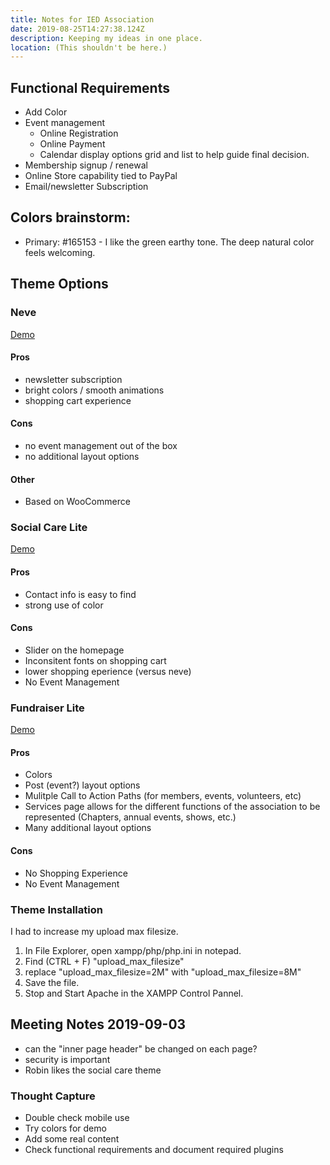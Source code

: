 ```yaml
---
title: Notes for IED Association
date: 2019-08-25T14:27:38.124Z
description: Keeping my ideas in one place.
location: (This shouldn't be here.)
---
```

## Functional Requirements

* Add Color
* Event management
  * Online Registration
  * Online Payment
  * Calendar display options grid and list to help guide final decision.
* Membership signup / renewal
* Online Store capability tied to PayPal
* Email/newsletter Subscription

## Colors brainstorm:

* Primary: #165153 - I like the green earthy tone. The deep natural color feels welcoming.

## Theme Options

### Neve

[Demo](http://justfreethemes.com/demo/?theme=Neve)

#### Pros

* newsletter subscription
* bright colors / smooth animations
* shopping cart experience

#### Cons

* no event management out of the box
* no additional layout options

#### Other

* Based on WooCommerce

### Social Care Lite

[Demo](http://justfreethemes.com/demo/?theme=Social%20Care%20Lite)

#### Pros

* Contact info is easy to find
* strong use of color

#### Cons

* Slider on the homepage
* Inconsitent fonts on shopping cart
* lower shopping eperience (versus neve)
* No Event Management

### Fundraiser Lite

[Demo](https://www.sktperfectdemo.com/demos/fundraiser/)

#### Pros

* Colors
* Post (event?) layout options
* Mulitple Call to Action Paths (for members, events, volunteers, etc)
* Services page allows for the different functions of the association to be represented (Chapters, annual events, shows, etc.)
* Many additional layout options

#### Cons

* No Shopping Experience
* No Event Management

### Theme Installation

I had to increase my upload max filesize.

1. In File Explorer, open xampp/php/php.ini in notepad.
2. Find (CTRL + F) "upload_max_filesize"
3. replace "upload_max_filesize=2M" with "upload_max_filesize=8M"
4. Save the file.
5. Stop and Start Apache in the XAMPP Control Pannel.

## Meeting Notes 2019-09-03
* can the "inner page header" be changed on each page?
* security is important
* Robin likes the social care theme

### Thought Capture
* Double check mobile use
* Try colors for demo
* Add some real content
* Check functional requirements and document required plugins



